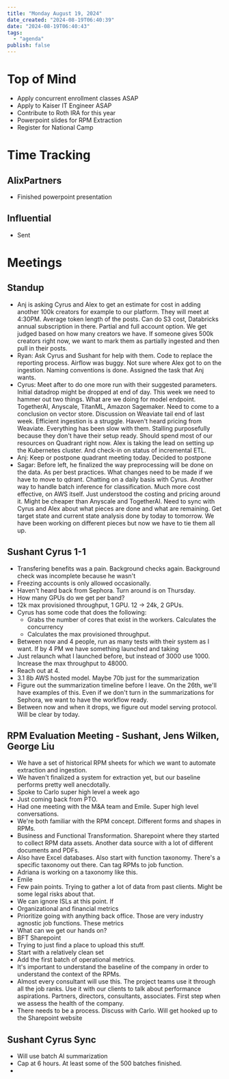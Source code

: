 ```yaml
---
title: "Monday August 19, 2024"
date_created: "2024-08-19T06:40:39"
date: "2024-08-19T06:40:43"
tags:
  - "agenda"
publish: false  
---
```


# Top of Mind
- Apply concurrent enrollment classes ASAP
- Apply to Kaiser IT Engineer ASAP
- Contribute to Roth IRA for this year
- Powerpoint slides for RPM Extraction
- Register for National Camp

# Time Tracking
## AlixPartners
- Finished powerpoint presentation

## Influential
- Sent 

# Meetings
## Standup
- Anj is asking Cyrus and Alex to get an estimate for cost in adding another 100k creators for example to our platform. They will meet at 4:30PM. Average token length of the posts. Can do S3 cost, Databricks annual subscription in there. Partial and full account option. We get judged based on how many creators we have. If someone gives 500k creators right now, we want to mark them as partially ingested and then pull in their posts. 
- Ryan: Ask Cyrus and Sushant for help with them. Code to replace the reporting process. Airflow was buggy. Not sure where Alex got to on the ingestion. Naming conventions is done. Assigned the task that Anj wants. 
- Cyrus: Meet after to do one more run with their suggested parameters. Initial datadrop might be dropped at end of day. This week we need to hammer out two things. What are we doing for model endpoint. TogetherAI, Anyscale, TitanML, Amazon Sagemaker. Need to come to a conclusion on vector store. Discussion on Weaviate tail end of last week. Efficient ingestion is a struggle. Haven't heard pricing from Weaviate. Everything has been slow with them. Stalling purposefully because they don't have their setup ready. Should spend most of our resources on Quadrant right now. Alex is taking the lead on setting up the Kubernetes cluster. And check-in on status of incremental ETL. 
- Anj: Keep or postpone quadrant meeting today. Decided to postpone 
- Sagar: Before left, he finalized the way preprocessing will be done on the data. As per best practices. What changes need to be made if we have to move to qdrant. Chatting on a daily basis with Cyrus. Another way to handle batch inference for classification. Much more cost effective, on AWS itself. Just understood the costing and pricing around it. Might be cheaper than Anyscale and TogetherAI. Need to sync with Cyrus and Alex about what pieces are done and what are remaining. Get target state and current state analysis done by today to tomorrow. We have been working on different pieces but now we have to tie them all up. 

## Sushant Cyrus 1-1
- Transfering benefits was a pain. Background checks again. Background check was incomplete because he wasn't
- Freezing accounts is only allowed occasionally.
- Haven't heard back from Sephora. Turn around is on Thursday.
- How many GPUs do we get per band?
- 12k max provisioned throughput, 1 GPU. 12 -> 24k, 2 GPUs.
- Cyrus has some code that does the following:
  - Grabs the number of cores that exist in the workers. Calculates the concurrency
  - Calculates the max provisioned throughput.
- Between now and 4 people, run as many tests with their system as I want. If by 4 PM we have something launched and taking 
- Just relaunch what I launched before, but instead of 3000 use 1000. Increase the max throughput to 48000. 
- Reach out at 4. 
- 3.1 8b AWS hosted model. Maybe 70b just for the summarization
- Figure out the summarization timeline before I leave. On the 26th, we'll have examples of this. Even if we don't turn in the summarizations for Sephora, we want to have the workflow ready. 
- Between now and when it drops, we figure out model serving protocol. Will be clear by today. 

## RPM Evaluation Meeting - Sushant, Jens Wilken, George Liu
- We have a set of historical RPM sheets for which we want to automate extraction and ingestion. 
- We haven't finalized a system for extraction yet, but our baseline performs pretty well anecdotally.
- Spoke to Carlo super high level a week ago
- Just coming back from PTO.
- Had one meeting with the M&A team and Emile. Super high level conversations.
- We're both familiar with the RPM concept. Different forms and shapes in RPMs.
- Business and Functional Transformation. Sharepoint where they started to collect RPM data assets. Another data source with a lot of different documents and PDFs.
- Also have Excel databases. Also start with function taxonomy. There's a specific taxonomy out there. Can tag RPMs to job function.
- Adriana is working on a taxonomy like this.
- Emile
- Few pain points. Trying to gather a lot of data from past clients. Might be some legal risks about that.
- We can ignore ISLs at this point. If
- Organizational and financial metrics
- Prioritize going with anything back office. Those are very industry agnostic job functions. These metrics
- What can we get our hands on?
- BFT Sharepoint
- Trying to just find a place to upload this stuff.
- Start with a relatively clean set
- Add the first batch of operational metrics.
- It's important to understand the baseline of the company in order to understand the context of the RPMs.
- Almost every consultant will use this. The project teams use it through all the job ranks. Use it with our clients to talk about performance aspirations. Partners, directors, consultants, associates. First step when we assess the health of the company. 
- There needs to be a process. Discuss with Carlo. Will get hooked up to the Sharepoint website

## Sushant Cyrus Sync 
- Will use batch AI summarization 
- Cap at 6 hours. At least some of the 500 batches finished. 
- 
